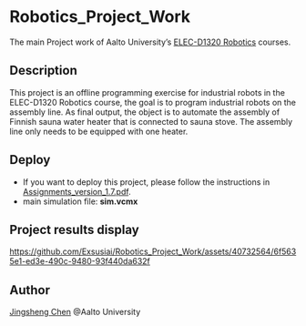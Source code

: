 # Robotics_Project_Work
 The main Project work of Aalto University’s [ELEC-D1320 Robotics](https://mycourses.aalto.fi/course/search.php?search=ELEC-D1320) courses.
## Description
This project is an offline programming exercise for industrial robots in the ELEC-D1320 Robotics course, the goal is to program industrial robots on the assembly line. As final output, the object is to automate the assembly of Finnish sauna water heater that is connected to sauna stove.  The assembly line only needs to be equipped with one heater.

## Deploy
- If you want to deploy this project, please follow the instructions in [Assignments_version_1.7.pdf](./Assignments_version_1.7.pdf).
 - main simulation file: **sim.vcmx**
 
## Project results display



https://github.com/Exsusiai/Robotics_Project_Work/assets/40732564/6f5635e1-ed3e-490c-9480-93f440da632f



## Author

[Jingsheng Chen](mailto:chjingsheng@gmail.com)  @Aalto University

